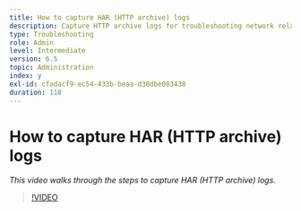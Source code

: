 ```yaml
---
title: How to capture HAR (HTTP archive) logs
description: Capture HTTP archive logs for troubleshooting network related issues
type: Troubleshooting
role: Admin
level: Intermediate
version: 6.5
topic: Administration
index: y
exl-id: cfadacf9-ec54-433b-beaa-d38dbe003438
duration: 118
---
```

# How to capture HAR (HTTP archive) logs

*This video walks through the steps to capture HAR (HTTP archive) logs.*

>[!VIDEO](https://video.tv.adobe.com/v/335488?quality=12&learn=on)
